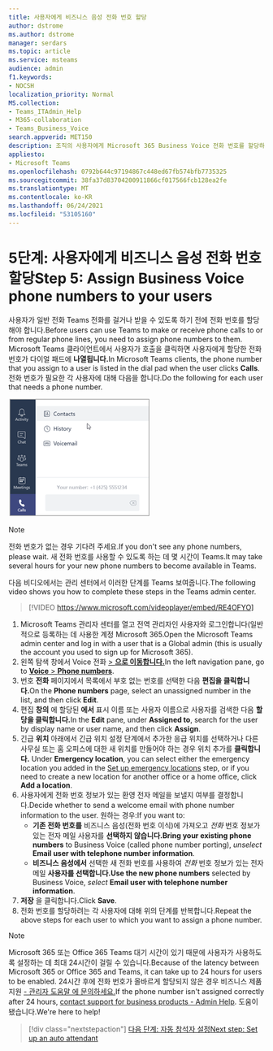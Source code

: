 ```yaml
---
title: 사용자에게 비즈니스 음성 전화 번호 할당
author: dstrome
ms.author: dstrome
manager: serdars
ms.topic: article
ms.service: msteams
audience: admin
f1.keywords:
- NOCSH
localization_priority: Normal
MS.collection:
- Teams_ITAdmin_Help
- M365-collaboration
- Teams_Business_Voice
search.appverid: MET150
description: 조직의 사용자에게 Microsoft 365 Business Voice 전화 번호를 할당하는 방법에 대해 자세히 알아보습니다.
appliesto:
- Microsoft Teams
ms.openlocfilehash: 0792b644c97194867c448ed67fb574bfb7735325
ms.sourcegitcommit: 38fa37d83704200911866cf017566fcb128ea2fe
ms.translationtype: MT
ms.contentlocale: ko-KR
ms.lasthandoff: 06/24/2021
ms.locfileid: "53105160"
---
```

# <a name="step-5-assign-business-voice-phone-numbers-to-your-users"></a><span data-ttu-id="4d5ff-103">5단계: 사용자에게 비즈니스 음성 전화 번호 할당</span><span class="sxs-lookup"><span data-stu-id="4d5ff-103">Step 5: Assign Business Voice phone numbers to your users</span></span>

<span data-ttu-id="4d5ff-104">사용자가 일반 전화 Teams 전화를 걸거나 받을 수 있도록 하기 전에 전화 번호를 할당해야 합니다.</span><span class="sxs-lookup"><span data-stu-id="4d5ff-104">Before users can use Teams to make or receive phone calls to or from regular phone lines, you need to assign phone numbers to them.</span></span> <span data-ttu-id="4d5ff-105">Microsoft Teams 클라이언트에서 사용자가 호출을 클릭하면 사용자에게 할당한 전화 번호가 다이얼 패드에 **나열됩니다.**</span><span class="sxs-lookup"><span data-stu-id="4d5ff-105">In Microsoft Teams clients, the phone number that you assign to a user is listed in the dial pad when the user clicks **Calls**.</span></span> <span data-ttu-id="4d5ff-106">전화 번호가 필요한 각 사용자에 대해 다음을 합니다.</span><span class="sxs-lookup"><span data-stu-id="4d5ff-106">Do the following for each user that needs a phone number.</span></span>

![사용자의 전화 번호가 Teams.](../media/teams-phone-number.png)

> [!NOTE]
> <span data-ttu-id="4d5ff-108">전화 번호가 없는 경우 기다려 주세요.</span><span class="sxs-lookup"><span data-stu-id="4d5ff-108">If you don't see any phone numbers, please wait.</span></span> <span data-ttu-id="4d5ff-109">새 전화 번호를 사용할 수 있도록 하는 데 몇 시간이 Teams.</span><span class="sxs-lookup"><span data-stu-id="4d5ff-109">It may take several hours for your new phone numbers to become available in Teams.</span></span>

<span data-ttu-id="4d5ff-110">다음 비디오에서는 관리 센터에서 이러한 단계를 Teams 보여줍니다.</span><span class="sxs-lookup"><span data-stu-id="4d5ff-110">The following video shows you how to complete these steps in the Teams admin center.</span></span>

> [!VIDEO https://www.microsoft.com/videoplayer/embed/RE4OFYO]

1. <span data-ttu-id="4d5ff-111">Microsoft Teams 관리자 센터를 열고 전역 관리자인 사용자와 로그인합니다(일반적으로 등록하는 데 사용한 계정 Microsoft 365.</span><span class="sxs-lookup"><span data-stu-id="4d5ff-111">Open the Microsoft Teams admin center and log in with a user that is a Global admin (this is usually the account you used to sign up for Microsoft 365).</span></span>
1. <span data-ttu-id="4d5ff-112">왼쪽 탐색 창에서 Voice 전화 <a href="https://admin.teams.microsoft.com/phone-numbers" target="_blank">   >  **으로 이동합니다.**</a></span><span class="sxs-lookup"><span data-stu-id="4d5ff-112">In the left navigation pane, go to <a href="https://admin.teams.microsoft.com/phone-numbers" target="_blank">**Voice** > **Phone numbers**</a>.</span></span>
1. <span data-ttu-id="4d5ff-113">번호 **전화** 페이지에서 목록에서 부호 없는 번호를 선택한 다음 **편집을 클릭합니다.**</span><span class="sxs-lookup"><span data-stu-id="4d5ff-113">On the **Phone numbers** page, select an unassigned number in the list, and then click **Edit**.</span></span>  
1. <span data-ttu-id="4d5ff-114">편집 **창의** 에 할당된 **에서** 표시 이름 또는 사용자 이름으로 사용자를 검색한 다음 **할당을 클릭합니다.**</span><span class="sxs-lookup"><span data-stu-id="4d5ff-114">In the **Edit** pane, under **Assigned to**, search for the user by display name or user name, and then click **Assign**.</span></span>
1. <span data-ttu-id="4d5ff-115">긴급 **위치** 아래에서 긴급 위치 설정 단계에서 추가한 응급 위치를 선택하거나 다른 사무실 또는 홈 오피스에 대한 새 위치를 만들어야 하는 경우 위치 추가를 **클릭합니다.** [](set-up-emergency-locations.md)</span><span class="sxs-lookup"><span data-stu-id="4d5ff-115">Under **Emergency location**, you can select either the emergency location you added in the [Set up emergency locations](set-up-emergency-locations.md) step, or if you need to create a new location for another office or a home office, click **Add a location**.</span></span>
1. <span data-ttu-id="4d5ff-116">사용자에게 전화 번호 정보가 있는 환영 전자 메일을 보낼지 여부를 결정합니다.</span><span class="sxs-lookup"><span data-stu-id="4d5ff-116">Decide whether to send a welcome email with phone number information to the user.</span></span> <span data-ttu-id="4d5ff-117">원하는 경우:</span><span class="sxs-lookup"><span data-stu-id="4d5ff-117">If you want to:</span></span>
    - <span data-ttu-id="4d5ff-118">**기존 전화 번호를** 비즈니스 음성(전화 번호 이식)에 가져오고 *전화* 번호 정보가 있는 전자 메일 사용자를 **선택하지 않습니다.**</span><span class="sxs-lookup"><span data-stu-id="4d5ff-118">**Bring your existing phone numbers** to Business Voice (called phone number porting), *unselect* **Email user with telephone number information**.</span></span>
    - <span data-ttu-id="4d5ff-119">**비즈니스 음성에서** 선택한 새 전화 번호를 사용하여 *전화* 번호 정보가 있는 전자 메일 **사용자를 선택합니다.**</span><span class="sxs-lookup"><span data-stu-id="4d5ff-119">**Use the new phone numbers** selected by Business Voice, *select* **Email user with telephone number information**.</span></span>
1. <span data-ttu-id="4d5ff-120">**저장** 을 클릭합니다.</span><span class="sxs-lookup"><span data-stu-id="4d5ff-120">Click **Save**.</span></span>
1. <span data-ttu-id="4d5ff-121">전화 번호를 할당하려는 각 사용자에 대해 위의 단계를 반복합니다.</span><span class="sxs-lookup"><span data-stu-id="4d5ff-121">Repeat the above steps for each user to which you want to assign a phone number.</span></span>

> [!NOTE]
> <span data-ttu-id="4d5ff-122">Microsoft 365 또는 Office 365 Teams 대기 시간이 있기 때문에 사용자가 사용하도록 설정하는 데 최대 24시간이 걸릴 수 있습니다.</span><span class="sxs-lookup"><span data-stu-id="4d5ff-122">Because of the latency between Microsoft 365 or Office 365 and Teams, it can take up to 24 hours for users to be enabled.</span></span> <span data-ttu-id="4d5ff-123">24시간 후에 전화 번호가 올바르게 할당되지 않은 경우 비즈니스 제품 지원 [- 관리자 도움말 에 문의하세요.](/microsoft-365/admin/contact-support-for-business-products)</span><span class="sxs-lookup"><span data-stu-id="4d5ff-123">If the phone number isn't assigned correctly after 24 hours, [contact support for business products - Admin Help](/microsoft-365/admin/contact-support-for-business-products).</span></span> <span data-ttu-id="4d5ff-124">도움이 됐습니다.</span><span class="sxs-lookup"><span data-stu-id="4d5ff-124">We're here to help!</span></span>

> [!div class="nextstepaction"]
> [<span data-ttu-id="4d5ff-125">다음 단계: 자동 참석자 설정</span><span class="sxs-lookup"><span data-stu-id="4d5ff-125">Next step: Set up an auto attendant</span></span>](set-up-auto-attendant.md?tabs=general-info#steps)
